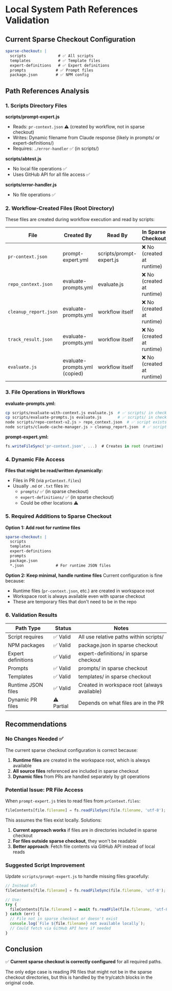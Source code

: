 # Local System Path References Validation

## Current Sparse Checkout Configuration
```yaml
sparse-checkout: |
  scripts              # ✅ All scripts
  templates            # ✅ Template files
  expert-definitions   # ✅ Expert definitions
  prompts             # ✅ Prompt files
  package.json        # ✅ NPM config
```

## Path References Analysis

### 1. Scripts Directory Files

**scripts/prompt-expert.js**
- Reads: `pr-context.json` ⚠️ (created by workflow, not in sparse checkout)
- Writes: Dynamic filename from Claude response (likely in prompts/ or expert-definitions/)
- Requires: `./error-handler` ✅ (in scripts/)

**scripts/abtest.js**
- No local file operations ✅
- Uses GitHub API for all file access ✅

**scripts/error-handler.js**
- No file operations ✅

### 2. Workflow-Created Files (Root Directory)

These files are created during workflow execution and read by scripts:

| File | Created By | Read By | In Sparse Checkout |
|------|------------|---------|-------------------|
| `pr-context.json` | prompt-expert.yml | scripts/prompt-expert.js | ❌ No (created at runtime) |
| `repo_context.json` | evaluate-prompts.yml | evaluate.js | ❌ No (created at runtime) |
| `cleanup_report.json` | evaluate-prompts.yml | workflow itself | ❌ No (created at runtime) |
| `track_result.json` | evaluate-prompts.yml | workflow itself | ❌ No (created at runtime) |
| `evaluate.js` | evaluate-prompts.yml (copied) | workflow itself | ❌ No (created at runtime) |

### 3. File Operations in Workflows

**evaluate-prompts.yml:**
```bash
cp scripts/evaluate-with-context.js evaluate.js  # ✅ scripts/ in checkout
cp scripts/evaluate-prompts.js evaluate.js       # ✅ scripts/ in checkout
node scripts/repo-context-v2.js > repo_context.json  # ✅ script exists
node scripts/claude-cache-manager.js > cleanup_report.json  # ✅ script exists
```

**prompt-expert.yml:**
```javascript
fs.writeFileSync('pr-context.json', ...)  # Creates in root (runtime)
```

### 4. Dynamic File Access

**Files that might be read/written dynamically:**
- Files in PR (via `prContext.files`)
- Usually `.md` or `.txt` files in:
  - `prompts/` ✅ (in sparse checkout)
  - `expert-definitions/` ✅ (in sparse checkout)
  - Could be other locations ⚠️

### 5. Required Additions to Sparse Checkout

**Option 1: Add root for runtime files**
```yaml
sparse-checkout: |
  scripts
  templates
  expert-definitions
  prompts
  package.json
  *.json              # For runtime JSON files
```

**Option 2: Keep minimal, handle runtime files**
Current configuration is fine because:
- Runtime files (`pr-context.json`, etc.) are created in workspace root
- Workspace root is always available even with sparse checkout
- These are temporary files that don't need to be in the repo

### 6. Validation Results

| Path Type | Status | Notes |
|-----------|--------|-------|
| Script requires | ✅ Valid | All use relative paths within scripts/ |
| NPM packages | ✅ Valid | package.json in sparse checkout |
| Expert definitions | ✅ Valid | expert-definitions/ in sparse checkout |
| Prompts | ✅ Valid | prompts/ in sparse checkout |
| Templates | ✅ Valid | templates/ in sparse checkout |
| Runtime JSON files | ✅ Valid | Created in workspace root (always available) |
| Dynamic PR files | ⚠️ Partial | Depends on what files are in the PR |

## Recommendations

### No Changes Needed ✅
The current sparse checkout configuration is correct because:

1. **Runtime files** are created in the workspace root, which is always available
2. **All source files** referenced are included in sparse checkout
3. **Dynamic files** from PRs are handled separately by git operations

### Potential Issue: PR File Access
When `prompt-expert.js` tries to read files from `prContext.files`:
```javascript
fileContents[file.filename] = fs.readFileSync(file.filename, 'utf-8');
```

This assumes the files exist locally. Solutions:
1. **Current approach works** if files are in directories included in sparse checkout
2. **For files outside sparse checkout**, they won't be readable
3. **Better approach**: Fetch file contents via GitHub API instead of local reads

### Suggested Script Improvement

Update `scripts/prompt-expert.js` to handle missing files gracefully:
```javascript
// Instead of:
fileContents[file.filename] = fs.readFileSync(file.filename, 'utf-8');

// Use:
try {
  fileContents[file.filename] = await fs.readFile(file.filename, 'utf-8');
} catch (err) {
  // File not in sparse checkout or doesn't exist
  console.log(`File ${file.filename} not available locally`);
  // Could fetch via GitHub API here if needed
}
```

## Conclusion

✅ **Current sparse checkout is correctly configured** for all required paths.

The only edge case is reading PR files that might not be in the sparse checkout directories, but this is handled by the try/catch blocks in the original code.